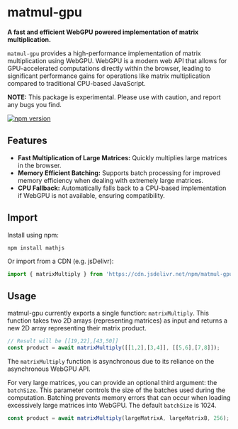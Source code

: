 # matmul-gpu
**A fast and efficient WebGPU powered implementation of matrix multiplication.**

`matmul-gpu` provides a high-performance implementation of matrix multiplication using WebGPU.  WebGPU is a modern web API that allows for GPU-accelerated computations directly within the browser, leading to significant performance gains for operations like matrix multiplication compared to traditional CPU-based JavaScript.

**NOTE:** This package is experimental. Please use with caution, and report any bugs you find. 

[![npm version](https://badge.fury.io/js/matmul-gpu.svg)](https://badge.fury.io/js/matmul-gpu)

## Features

- **Fast Multiplication of Large Matrices:**  Quickly multiplies large matrices in the browser.
- **Memory Efficient Batching:** Supports batch processing for improved memory efficiency when dealing with extremely large matrices.
- **CPU Fallback:**  Automatically falls back to a CPU-based implementation if WebGPU is not available, ensuring compatibility.

## Import

Install using npm:

```
npm install mathjs
```

Or import from a CDN (e.g. jsDelivr):

```js
import { matrixMultiply } from 'https://cdn.jsdelivr.net/npm/matmul-gpu/+esm'
```

## Usage 

matmul-gpu currently exports a single function: ``matrixMultiply``. This function takes two 2D arrays (representing matrices) as input and returns a new 2D array representing their matrix product.

```js
// Result will be [[19,22],[43,50]]
const product = await matrixMultiply([[1,2],[3,4]], [[5,6],[7,8]]);
```

The ``matrixMultiply`` function is asynchronous due to its reliance on the asynchronous WebGPU API.  

For very large matrices, you can provide an optional third argument: the ``batchSize``.  This parameter controls the size of the batches used during the computation. Batching prevents memory errors that can occur when loading excessively large matrices into WebGPU. The default ``batchSize`` is 1024.

```js
const product = await matrixMultiply(largeMatrixA, largeMatrixB, 256);
```
